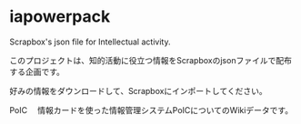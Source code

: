 # iapowerpack
Scrapbox's json file for Intellectual activity.

このプロジェクトは、知的活動に役立つ情報をScrapboxのjsonファイルで配布する企画です。

好みの情報をダウンロードして、Scrapboxにインポートしてください。

PoIC
　情報カードを使った情報管理システムPoICについてのWikiデータです。
